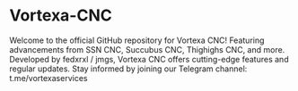 # Vortexa-CNC
Welcome to the official GitHub repository for Vortexa CNC! Featuring advancements from SSN CNC, Succubus CNC, Thighighs CNC, and more. Developed by fedxrxl / jmgs, Vortexa CNC offers cutting-edge features and regular updates. Stay informed by joining our Telegram channel: t.me/vortexaservices
